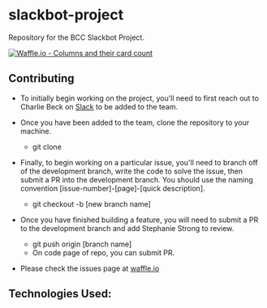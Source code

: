 # slackbot-project
Repository for the BCC Slackbot Project.

[![Waffle.io - Columns and their card count](https://badge.waffle.io/BootcampersCollective/slackbot-project.svg?columns=all)](https://waffle.io/BootcampersCollective/slackbot-project)

## Contributing
* To initially begin working on the project, you'll need to first reach out to Charlie Beck on [Slack](https://bootcamperscollective.com) to be added to the team.


* Once you have been added to the team, clone the repository to your machine.
    - git clone <insert URL>


* Finally, to begin working on a particular issue, you'll need to branch off of the development branch, write the code to solve the issue, then submit a PR into the development branch. You should use the naming convention [issue-number]-[page]-[quick description].
    - git checkout -b [new branch name]

* Once you have finished building a feature, you will need to submit a PR to the development branch and add Stephanie Strong to review.
    - git push origin [branch name]
    - On code page of repo, you can submit PR.   

- Please check the issues page at [waffle.io](https://waffle.io/BootcampersCollective/slackbot-project/join)


## Technologies Used:

